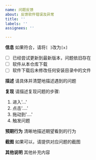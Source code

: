```yaml
---
name: 问题反馈
about: 反馈软件错误及异常
title: ''
labels: ''
assignees: ''

---
```


**信息**
如果符合，请将``[ ]``改为``[x]``
- [ ] 已经尝试更新到最新版本，问题依旧存在
- [ ] 软件从本仓库下载
- [ ] 软件下载后未修改任何安装目录中的文件

**描述**
请具体并清楚地描述遇到的问题

**复现**
请描述复现问题的步骤:
1. 进入'...'
2. 点击'....'
3. 拖动到'....'
4. 触发问题

**预期行为**
清晰地描述期望看到的行为

**截图**
如果可以，请提供对应问题的截图

**其他说明**
其他补充内容
